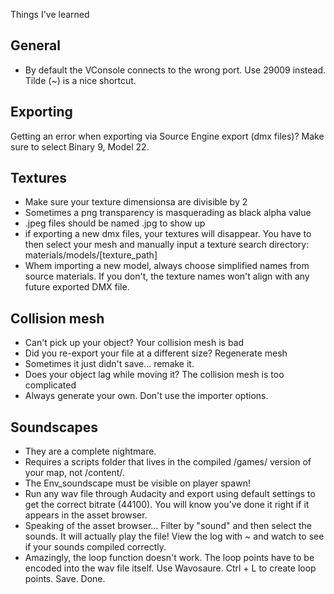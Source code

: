 Things I've learned

## General

* By default the VConsole connects to the wrong port. Use 29009 instead. Tilde (~) is a nice shortcut.

## Exporting
Getting an error when exporting via Source Engine export (dmx files)? Make sure to select Binary 9, Model 22.

## Textures
* Make sure your texture dimensionsa are divisible by 2
* Sometimes a png transparency is masquerading as black alpha value
* .jpeg files should be named .jpg to show up
* if exporting a new dmx files, your textures will disappear. You have to then select your mesh and manually input a texture search directory:
  materials/models/[texture_path]
* Whem importing a new model, always choose simplified names from source materials. If you don't, the texture names won't align with any future exported DMX file.

## Collision mesh
* Can't pick up your object? Your collision mesh is bad
* Did you re-export your file at a different size? Regenerate mesh
* Sometimes it just didn't save... remake it.
* Does your object lag while moving it? The collision mesh is too complicated
* Always generate your own. Don't use the importer options.

## Soundscapes
* They are a complete nightmare.
* Requires a scripts folder that lives in the compiled /games/ version of your map, not /content/.
* The Env_soundscape must be visible on player spawn!
* Run any wav file through Audacity and export using default settings to get the correct bitrate (44100). You will know you've done it right if it appears in the asset browser.
* Speaking of the asset browser... Filter by "sound" and then select the sounds. It will actually play the file!  View the log with ~ and watch to see if your sounds compiled correctly.
* Amazingly, the loop function doesn't work. The loop points have to be encoded into the wav file itself. Use Wavosaure. Ctrl + L to create loop points. Save. Done.
